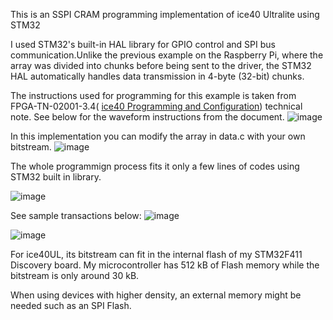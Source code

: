 This is an SSPI CRAM programming implementation of ice40 Ultralite using STM32

I used STM32's built-in HAL library for GPIO control and SPI bus communication.Unlike the previous example on the Raspberry Pi, where the array was divided into chunks before being sent to the driver, the STM32 HAL automatically handles data transmission in 4-byte (32-bit) chunks.

The instructions used for programming for this example is taken from FPGA-TN-02001-3.4( [ice40 Programming and Configuration](https://www.latticesemi.com/view_document?document_id=46502)) technical note. See below for the waveform instructions from the document.
![image](https://github.com/user-attachments/assets/d2f8afd1-0711-4ea5-af9f-bec0dd8c61b2)

In this implementation you can modify the array in data.c with your own bitstream. 
![image](https://github.com/user-attachments/assets/b7d6c45a-c028-4559-ae0d-efc05de4a22c)

The whole programmign process fits it only a few lines of codes using STM32 built in library.

![image](https://github.com/user-attachments/assets/25a0e989-3c99-4ed5-934a-36a2e1854f69)


See sample transactions below:
![image](https://github.com/user-attachments/assets/4acb897c-8715-405a-9849-af59c747271c)


![image](https://github.com/user-attachments/assets/1f89b301-61ad-4cc5-a2d0-a3b4c03e9a71)

For ice40UL, its bitstream can fit in the internal flash of my STM32F411 Discovery board. My microcontroller  has 512 kB of Flash memory while the bitstream is only around 30 kB. 

When using devices with higher density, an external memory might be needed such as an SPI Flash.
